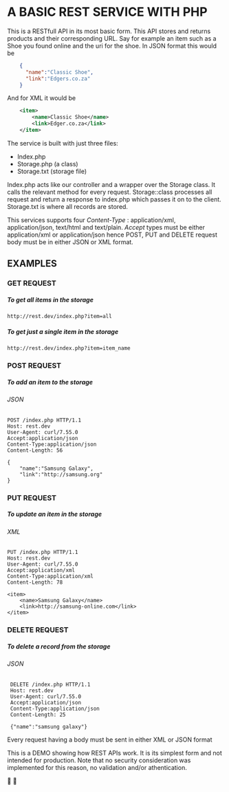 # A BASIC REST SERVICE WITH PHP
This is a RESTfull API in its most basic form.
This API stores and returns products and their corresponding URL. Say for example an item such as a Shoe you found online and the uri for the shoe.
In JSON format this would be
```json
    {
      "name":"Classic Shoe",
      "link":"Edgers.co.za"
    }
```
And for XML it would be 
```xml
    <item>
        <name>Classic Shoe</name>
        <link>Edger.co.za</link>
    </item>
```
The service is built with just three files: 
* Index.php
* Storage.php (a class)
* Storage.txt (storage file)

Index.php acts like our controller and a wrapper over the Storage class. It calls the relevant method for every request.
Storage::class processes all request and return a response to index.php which passes it on to the client.
Storage.txt is where all records are stored.

This services supports four _Content-Type_ : application/xml, application/json, text/html and text/plain. 
_Accept_ types must be either application/xml or  application/json hence POST, PUT and DELETE request body must be in either JSON or XML format.

## EXAMPLES 
### GET REQUEST 
##### To get all items in the storage 
    http://rest.dev/index.php?item=all
##### To get just a single item in the storage
    http://rest.dev/index.php?item=item_name

### POST REQUEST
##### To add an item to the storage
###### JSON
    POST /index.php HTTP/1.1
    Host: rest.dev
    User-Agent: curl/7.55.0
    Accept:application/json
    Content-Type:application/json
    Content-Length: 56
    
    {
        "name":"Samsung Galaxy",
        "link":"http://samsung.org"
    }
    
### PUT REQUEST
##### To update an item in the storage
###### XML
    PUT /index.php HTTP/1.1
    Host: rest.dev
    User-Agent: curl/7.55.0
    Accept:application/xml
    Content-Type:application/xml
    Content-Length: 78
    
    <item>
        <name>Samsung Galaxy</name>
        <link>http://samsung-online.com</link>
    </item>
    
### DELETE REQUEST
##### To delete a record from the storage
###### JSON
     DELETE /index.php HTTP/1.1
     Host: rest.dev
     User-Agent: curl/7.55.0
     Accept:application/json
     Content-Type:application/json
     Content-Length: 25
     
     {"name":"samsung galaxy"}
    
Every request having a body must be sent in either XML or JSON format




This is a DEMO showing how REST APIs work. 
It is its simplest form and not intended for production. 
Note that no security consideration was implemented for this reason, no validation and/or athentication.

:tada: 
:rocket:








